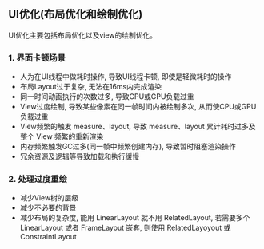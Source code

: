 ## UI优化(布局优化和绘制优化)
UI优化主要包括布局优化以及view的绘制优化。

### 1. 界面卡顿场景
* 人为在UI线程中做耗时操作, 导致UI线程卡顿, 即使是轻微耗时的操作
* 布局Layout过于复杂, 无法在16ms内完成渲染
* 同一时间动画执行的次数过多, 导致CPU或GPU负载过重
* View过度绘制, 导致某些像素在同一帧时间内被绘制多次, 从而使CPU或GPU负载过重
* View频繁的触发 measure、layout, 导致 measure、layout 累计耗时过多及整个 View 频繁的重新渲染
* 内存频繁触发GC过多(同一帧中频繁创建内存), 导致暂时阻塞渲染操作
* 冗余资源及逻辑等导致加载和执行缓慢

### 2. 处理过度重绘
* 减少View树的层级
* 减少不必要的背景
* 减少布局的复杂度, 能用 LinearLayout 就不用 RelatedLayout, 若需要多个 LinearLayout 或者 FrameLayout 嵌套,
则使用 RelatedLayoyout 或 ConstraintLayout
